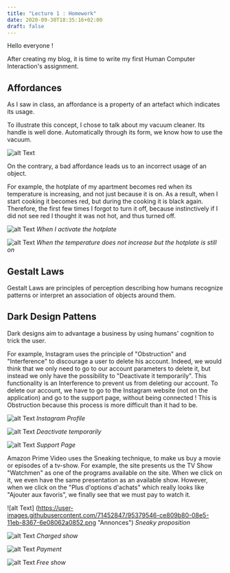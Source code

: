 ```yaml
---
title: "Lecture 1 : Homework"
date: 2020-09-30T18:35:16+02:00
draft: false
---
```


Hello everyone !

After creating my blog, it is time to write my first Human Computer Interaction's assignment.

## Affordances

As I saw in class, an affordance is a property of an artefact which indicates its usage. 

To illustrate this concept, I chose to talk about my vacuum cleaner. Its handle is well done. Automatically through its form, we know how to use the vacuum.

![alt Text](https://user-images.githubusercontent.com/71452847/95369330-98d4b600-08d7-11eb-8130-beee3c0bf246.jpg "Vacuum")


On the contrary, a bad affordance leads us to an incorrect usage of an object. 

For example, the hotplate of my apartment becomes red when its temperature is increasing, and not just because it is on. As a result, when I start cooking it becomes red, but during the cooking it is black again. 
Therefore, the first few times I forgot to turn it off, because instinctively if I did not see red I thought it was not hot, and thus turned off.

![alt Text](https://user-images.githubusercontent.com/71452847/95689949-b7f38080-0c14-11eb-9c62-0016abd72e2c.jpg "Hotplate red")
*When I activate the hotplate*

![alt Text](https://user-images.githubusercontent.com/71452847/95689951-b7f38080-0c14-11eb-9656-08854e2b516d.jpg "Hotplate stil turned on")
*When the temperature does not increase but the hotplate is still on*

## Gestalt Laws

Gestalt Laws are principles of perception describing how humans recognize patterns or interpret an association of objects around them. 


## Dark Design Pattens

Dark designs aim to advantage a business by using humans' cognition to trick the user.

For example, Instagram uses the principle of "Obstruction" and "Interference" to discourage a user to delete his account. 
Indeed, we would think that we only need to go to our account parameters to delete it, but instead we only have the possibility to "Deactivate it temporarily". This functionality is an Interference to prevent us from deleting our account. 
To delete our account, we have to go to the Instagram website (not on the application) and go to the support page, without being connected ! This is Obstruction because this process is more difficult than it had to be.

![alt Text](https://user-images.githubusercontent.com/71452847/95369331-98d4b600-08d7-11eb-9634-cc53a458835c.JPG "Instagram Profile")
*Instagram Profile*

![alt Text](https://user-images.githubusercontent.com/71452847/95369332-996d4c80-08d7-11eb-8240-fe5b15462dad.JPG "Instagram Parameters")
*Deactivate temporarily*

![alt Text](https://user-images.githubusercontent.com/71452847/95369337-996d4c80-08d7-11eb-98b7-7496c45118b0.JPG "Instagram Support")
*Support Page*

Amazon Prime Video uses the Sneaking technique, to make us buy a movie or episodes of a tv-show. For example, the site presents us the TV Show "Watchmen" as one of the programs available on the site. When we click on it, we even have the same presentation as an available show.
However, when we click on the "Plus d'options d'achats" which really looks like "Ajouter aux favoris", we finally see that we must pay to watch it.

![alt Text] (https://user-images.githubusercontent.com/71452847/95379546-ce809b80-08e5-11eb-8367-6e08062a0852.png "Annonces")
*Sneaky proposition*

![alt Text](https://user-images.githubusercontent.com/71452847/95369339-9a05e300-08d7-11eb-8546-6995c86f73f8.png "Watchmen")
*Charged show*

![alt Text](https://user-images.githubusercontent.com/71452847/95369338-9a05e300-08d7-11eb-83b3-3cd92057c6ba.png "Payment pop-up")
*Payment*

![alt Text](https://user-images.githubusercontent.com/71452847/95369340-9a9e7980-08d7-11eb-97c9-4aa9b909985e.png "Free Program")
*Free show*